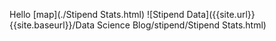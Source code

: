 Hello
[map](./Stipend Stats.html)
![Stipend Data]({{site.url}}{{site.baseurl}}/Data Science Blog/stipend/Stipend Stats.html)
